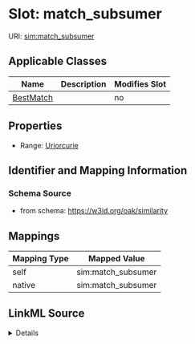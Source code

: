 

# Slot: match_subsumer



URI: [sim:match_subsumer](https://w3id.org/linkml/similarity/match_subsumer)



<!-- no inheritance hierarchy -->





## Applicable Classes

| Name | Description | Modifies Slot |
| --- | --- | --- |
| [BestMatch](BestMatch.md) |  |  no  |







## Properties

* Range: [Uriorcurie](Uriorcurie.md)





## Identifier and Mapping Information







### Schema Source


* from schema: https://w3id.org/oak/similarity




## Mappings

| Mapping Type | Mapped Value |
| ---  | ---  |
| self | sim:match_subsumer |
| native | sim:match_subsumer |




## LinkML Source

<details>
```yaml
name: match_subsumer
from_schema: https://w3id.org/oak/similarity
rank: 1000
alias: match_subsumer
owner: BestMatch
domain_of:
- BestMatch
range: uriorcurie

```
</details>